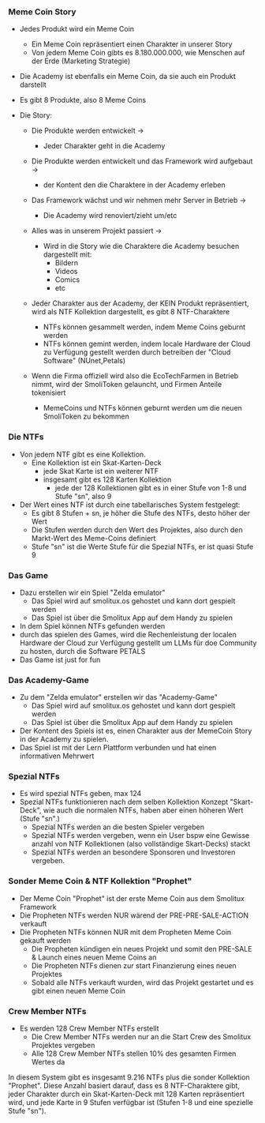 
### Meme Coin Story

- Jedes Produkt wird ein Meme Coin
	- Ein Meme Coin repräsentiert einen Charakter in unserer Story
	- Von jedem Meme Coin gibts es 8.180.000.000, wie Menschen auf der Erde (Marketing Strategie)

- Die Academy ist ebenfalls ein Meme Coin, da sie auch ein Produkt darstellt

- Es gibt 8 Produkte, also 8 Meme Coins

- Die Story:
	- Die Produkte werden entwickelt ->
		- Jeder Charakter geht in die Academy
	- Die Produkte werden entwickelt und das Framework wird aufgebaut -> 
		- der Kontent den die Charaktere in der Academy erleben
	- Das Framework wächst und wir nehmen mehr Server in Betrieb -> 
		- Die Academy wird renoviert/zieht um/etc
	- Alles was in unserem Projekt passiert -> 
		- Wird in die Story wie die Charaktere die Academy besuchen dargestellt mit:
			- Bildern
			- Videos
			- Comics
			- etc

	- Jeder Charakter aus der Academy, der KEIN Produkt repräsentiert, wird als NTF Kollektion dargestellt, es gibt 8 NTF-Charaktere
		- NTFs können gesammelt werden, indem Meme Coins geburnt werden
		- NTFs können gemint werden, indem locale Hardware der Cloud zu Verfügung gestellt werden durch betreiben der "Cloud Software" (NUnet,Petals)


	- Wenn die Firma offiziell wird also die EcoTechFarmen in Betrieb nimmt, wird der SmoliToken gelauncht, und Firmen Anteile tokenisiert
		- MemeCoins und NTFs können geburnt werden um die neuen SmoliToken zu bekommen


### Die NTFs

- Von jedem NTF gibt es eine Kollektion. 
	- Eine Kollektion ist ein Skat-Karten-Deck 
		- jede Skat Karte ist ein weiterer NTF 
		- insgesamt gibt es 128 Karten Kollektion 
			- jede der 128 Kollektionen gibt es in einer Stufe von 1-8 und Stufe "sn", also 9 
- Der Wert eines NTF ist durch eine tabellarisches System festgelegt:
	- Es gibt 8 Stufen + sn, je höher die Stufe des NTFs, desto höher der Wert 
	- Die Stufen werden durch den Wert des Projektes, also durch den Markt-Wert des Meme-Coins definiert 
	- Stufe "sn" ist die Werte Stufe für die Spezial NTFs, er ist quasi Stufe 9

### Das Game
- Dazu erstellen wir ein Spiel "Zelda emulator"
	- Das Spiel wird auf smolitux.os gehostet und kann dort gespielt werden
	- Das Spiel ist über die Smolitux App auf dem Handy zu spielen
- In dem Spiel können NTFs gefunden werden
- durch das spielen des Games, wird die Rechenleistung der localen Hardware der Cloud zur Verfügung gestellt um LLMs für doe Community zu hosten, durch die Software PETALS
- Das Game ist just for fun

### Das Academy-Game
- Zu dem "Zelda emulator" erstellen wir das "Academy-Game"
	- Das Spiel wird auf smolitux.os gehostet und kann dort gespielt werden
	- Das Spiel ist über die Smolitux App auf dem Handy zu spielen
- Der Kontent des Spiels ist es, einen Charakter aus der MemeCoin Story in der Academy zu spielen. 
- Das Spiel ist mit der Lern Plattform verbunden und hat einen informativen Mehrwert

### Spezial NTFs
- Es wird spezial NTFs geben, max 124
- Spezial NTFs funktionieren nach dem selben Kollektion Konzept "Skart-Deck", wie auch die normalen NTFs, haben aber einen höheren Wert (Stufe "sn".)  
	- Spezial NTFs werden an die besten Spieler vergeben
	- Spezial NTFs werden vergeben, wenn ein User bspw eine Gewisse anzahl von NTF Kollektionen (also vollständige Skart-Decks) stackt
	- Spezial NTFs werden an besondere Sponsoren und Investoren vergeben.

### Sonder Meme Coin & NTF Kollektion "Prophet"
- Der Meme Coin "Prophet" ist der erste Meme Coin aus dem Smolitux Framework
- Die Propheten NTFs werden NUR wärend der PRE-PRE-SALE-ACTION verkauft
- Die Propheten NTFs können NUR mit dem Propheten Meme Coin gekauft werden
	- Die Propheten kündigen ein neues Projekt und somit den PRE-SALE & Launch eines neuen Meme Coins an
	- Die Propheten NTFs dienen zur start Finanzierung eines neuen Projektes
	- Sobald alle NTFs verkauft wurden, wird das Projekt gestartet und es gibt einen neuen Meme Coin

### Crew Member NTFs
- Es werden 128 Crew Member NTFs erstellt
  	- Die Crew Member NTFs werden nur an die Start Crew des Smolitux Projektes vergeben
  	- Alle 128 Crew Member NTFs stellen 10% des gesamten Firmen Wertes da


In diesem System gibt es insgesamt 9.216 NTFs plus die sonder Kollektion "Prophet". Diese Anzahl basiert darauf, dass es 8 NTF-Charaktere gibt, jeder Charakter durch ein Skat-Karten-Deck mit 128 Karten repräsentiert wird, und jede Karte in 9 Stufen verfügbar ist (Stufen 1-8 und eine spezielle Stufe "sn").

